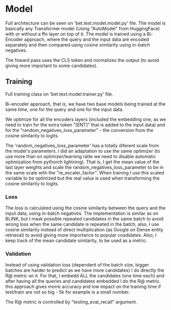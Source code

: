 # Model

Full architecture can be seen on 'bet.text.model.model.py' file.
The model is basically any Transformer model (Using "AutoModel" from HuggingFace) with or without a ffn layer on top of it. The model is trained using a Bi-Encoder approach, where the query and the input data are encoded separately and then compared using cosine similarity using in-batch negatives.

The foward pass uses the CLS token and normalizes the output (to avoid giving more important to some candidates).

## Training

Full training class on 'bet.text.model.trainer.py' file.

Bi-encoder approach, that is, we have two base models being trained at the same time, one for the query and one for the input data.

We optimize for all the encoders layers (included the embedding one, as we need to train for the extra token "[ENT]" that is added to the input data) and for the "random_negatives_loss_parameter" - the conversion from the cosine similarity to logits.

The 'random_negatives_loss_parameter' has a totally diferent scale from the model's parameters. I did an adaptation to use the same optimizer (to use more than on optimizer/learning ratte we need to disable automatic optimization from pythorch lightning). That is, I get the mean value of the last layer weights and scale the random_negatives_loss_parameter to be in the same scale with the "re_escaler_factor". When training I use this scaled variable to be optimized but the real value is used when transforming the cosine similarity to logits.

### Loss

The loss is calculated using the cosine similarity between the query and the input data, using in-batch negatives. The implementation is similar as on BLINK, but I mask possible repeated candidates in the same batch to avoid wrong loss when the same candidate is repeated in the batch, also, I use cosine similarity instead of direct multiplication (as Google on Dense entity retrieval) to avoid giving more importance to popular cnadidates. Also, I keep track of the mean candidate similarity, to be used as a metric.

### Validation

Instead of using validation loss (dependent of the batch size, bigger batches are harder to predict as we have more candidates) I do directly the R@ metric on it. For that, I embedd ALL the candidates (one time each) and after having all the queries and candidates embedded I do the R@ metric. this approach gives morre accuracy and low impact on the training time if test/train are not so big - 5k for example is a small number.

The R@ metric is controlled by "testing_eval_recall" argument.
